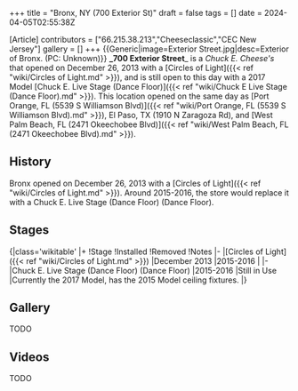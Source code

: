 +++
title = "Bronx, NY (700 Exterior St)"
draft = false
tags = []
date = 2024-04-05T02:55:38Z

[Article]
contributors = ["66.215.38.213","Cheeseclassic","CEC New Jersey"]
gallery = []
+++
{{Generic|image=Exterior Street.jpg|desc=Exterior of Bronx. (PC: Unknown)}}
**_700 Exterior Street**_ is a _Chuck E. Cheese's_ that opened on December 26, 2013 with a [Circles of Light]({{< ref "wiki/Circles of Light.md" >}}), and is still open to this day with a 2017 Model [Chuck E. Live Stage (Dance Floor)]({{< ref "wiki/Chuck E Live Stage (Dance Floor).md" >}}). This location opened on the same day as [Port Orange, FL (5539 S Williamson Blvd)]({{< ref "wiki/Port Orange, FL (5539 S Williamson Blvd).md" >}}), El Paso, TX (1910 N Zaragoza Rd), and [West Palm Beach, FL (2471 Okeechobee Blvd)]({{< ref "wiki/West Palm Beach, FL (2471 Okeechobee Blvd).md" >}}).
## History ##
Bronx opened on December 26, 2013 with a [Circles of Light]({{< ref "wiki/Circles of Light.md" >}}). Around 2015-2016, the store would replace it with a  Chuck E. Live Stage (Dance Floor) (Dance Floor).

## Stages ##
{|class='wikitable'
|+
!Stage
!Installed
!Removed
!Notes
|-
|[Circles of Light]({{< ref "wiki/Circles of Light.md" >}})
|December 2013
|2015-2016
|
|-
|Chuck E. Live Stage (Dance Floor) (Dance Floor)
|2015-2016
|Still in Use
|Currently the 2017 Model, has the 2015 Model ceiling fixtures.
|}

## Gallery ##
TODO
## Videos ##
TODO